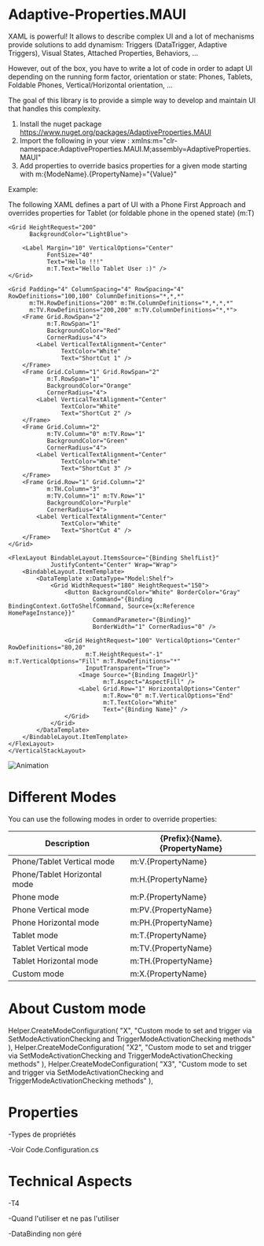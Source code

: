 # Adaptive-Properties.MAUI

XAML is powerful! It allows to describe complex UI and a lot of mechanisms provide solutions to add dynamism: Triggers (DataTrigger, Adaptive Triggers), Visual States, Attached Properties, Behaviors, ...

However, out of the box, you have to write a lot of code in order to adapt UI depending on the running form factor, orientation or state: Phones, Tablets, Foldable Phones, Vertical/Horizontal orientation, ...

The goal of this library is to provide a simple way to develop and maintain UI that handles this complexity.

1) Install the nuget package https://www.nuget.org/packages/AdaptiveProperties.MAUI
2) Import the following in your view : xmlns:m="clr-namespace:AdaptiveProperties.MAUI.M;assembly=AdaptiveProperties.MAUI"
3) Add properties to override basics properties for a given mode starting with m:{ModeName}.{PropertyName}="{Value}"

Example:

The following XAML defines a part of UI with a Phone First Approach and overrides properties for Tablet (or foldable phone in the opened state) (m:T)
```
<Grid HeightRequest="200"
      BackgroundColor="LightBlue">

    <Label Margin="10" VerticalOptions="Center"
           FontSize="40"
           Text="Hello !!!"
           m:T.Text="Hello Tablet User :)" />
</Grid>

<Grid Padding="4" ColumnSpacing="4" RowSpacing="4" RowDefinitions="100,100" ColumnDefinitions="*,*,*"
      m:TH.RowDefinitions="200" m:TH.ColumnDefinitions="*,*,*,*"
      m:TV.RowDefinitions="200,200" m:TV.ColumnDefinitions="*,*">
    <Frame Grid.RowSpan="2"
           m:T.RowSpan="1"
           BackgroundColor="Red"
           CornerRadius="4">
        <Label VerticalTextAlignment="Center"
               TextColor="White"
               Text="ShortCut 1" />
    </Frame>
    <Frame Grid.Column="1" Grid.RowSpan="2"
           m:T.RowSpan="1"
           BackgroundColor="Orange"
           CornerRadius="4">
        <Label VerticalTextAlignment="Center"
               TextColor="White"
               Text="ShortCut 2" />
    </Frame>
    <Frame Grid.Column="2"
           m:TV.Column="0" m:TV.Row="1"
           BackgroundColor="Green"
           CornerRadius="4">
        <Label VerticalTextAlignment="Center"
               TextColor="White"
               Text="ShortCut 3" />
    </Frame>
    <Frame Grid.Row="1" Grid.Column="2"
           m:TH.Column="3"
           m:TV.Column="1" m:TV.Row="1"
           BackgroundColor="Purple"
           CornerRadius="4">
        <Label VerticalTextAlignment="Center"
               TextColor="White"
               Text="ShortCut 4" />
    </Frame>
</Grid>

<FlexLayout BindableLayout.ItemsSource="{Binding ShelfList}"
            JustifyContent="Center" Wrap="Wrap">
    <BindableLayout.ItemTemplate>
        <DataTemplate x:DataType="Model:Shelf">
            <Grid WidthRequest="180" HeightRequest="150">
                <Button BackgroundColor="White" BorderColor="Gray"
                        Command="{Binding BindingContext.GotToShelfCommand, Source={x:Reference HomePageInstance}}"
                        CommandParameter="{Binding}"
                        BorderWidth="1" CornerRadius="0" />

                <Grid HeightRequest="100" VerticalOptions="Center" RowDefinitions="80,20"
                      m:T.HeightRequest="-1" m:T.VerticalOptions="Fill" m:T.RowDefinitions="*"
                      InputTransparent="True">
                    <Image Source="{Binding ImageUrl}"
                           m:T.Aspect="AspectFill" />
                    <Label Grid.Row="1" HorizontalOptions="Center"
                           m:T.Row="0" m:T.VerticalOptions="End"
                           m:T.TextColor="White"
                           Text="{Binding Name}" />
                </Grid>
            </Grid>
        </DataTemplate>
    </BindableLayout.ItemTemplate>
</FlexLayout>
</VerticalStackLayout>
```

![Animation](https://user-images.githubusercontent.com/21014908/205744308-580138e6-808f-4486-bbd3-a2a1105fd52a.gif)

# Different Modes

You can use the following modes in order to override properties:

| Description  | {Prefix}:{Name}.{PropertyName}   |
| ------------- | ------------- |
| Phone/Tablet Vertical mode  | m:V.{PropertyName}  |
| Phone/Tablet Horizontal mode  | m:H.{PropertyName}  |
| Phone mode  | m:P.{PropertyName}  |
| Phone Vertical mode  | m:PV.{PropertyName}  |
| Phone Horizontal mode  | m:PH.{PropertyName}  |
| Tablet mode  | m:T.{PropertyName}  |
| Tablet Vertical mode  | m:TV.{PropertyName}  |
| Tablet Horizontal mode  | m:TH.{PropertyName}  |
| Custom mode | m:X.{PropertyName}  |

# About Custom mode

   Helper.CreateModeConfiguration(
            "X",
            "Custom mode to set and trigger via SetModeActivationChecking and TriggerModeActivationChecking methods"
        ),
        Helper.CreateModeConfiguration(
            "X2",
            "Custom mode to set and trigger via SetModeActivationChecking and TriggerModeActivationChecking methods"
        ),
        Helper.CreateModeConfiguration(
            "X3",
            "Custom mode to set and trigger via SetModeActivationChecking and TriggerModeActivationChecking methods"
        ),
        
 # Properties
-Types de propriétés

-Voir Code.Configuration.cs

# Technical Aspects

-T4

-Quand l'utiliser et ne pas l'utiliser

-DataBinding non géré
